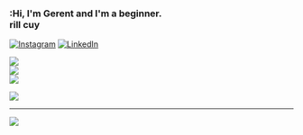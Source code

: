### :Hi, I'm Gerent and I'm a beginner.<br>rill cuy


[![Instagram](https://img.shields.io/badge/Instagram-%23E4405F.svg?logo=Instagram&logoColor=white)](https://instagram.com/grnyoel) [![LinkedIn](https://img.shields.io/badge/LinkedIn-%230077B5.svg?logo=linkedin&logoColor=white)](https://linkedin.com/in/grnyoel) 

![](https://github-readme-stats.vercel.app/api?username=grnyoel&theme=tokyonight&hide_border=false&include_all_commits=true&count_private=true)<br/>
![](https://github-readme-streak-stats.herokuapp.com/?user=grnyoel&theme=tokyonight&hide_border=false)<br/>
![](https://github-readme-stats.vercel.app/api/top-langs/?username=grnyoel&theme=tokyonight&hide_border=false&include_all_commits=true&count_private=true&layout=compact)

![](https://quotes-github-readme.vercel.app/api?type=horizontal&theme=tokyonight)

---
[![](https://visitcount.itsvg.in/api?id=grnyoel&icon=8&color=0)](https://visitcount.itsvg.in)

<!-- Proudly created with GPRM ( https://gprm.itsvg.in ) -->
